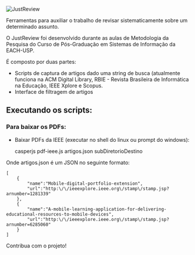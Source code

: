 ![JustReview](https://rawgithub.com/tuliofaria/justreview/master/logo.png)

Ferramentas para auxiliar o trabalho de revisar sistematicamente sobre um determinado assunto.

O JustReview foi desenvolvido durante as aulas de Metodologia da Pesquisa do Curso de Pós-Graduação em Sistemas de Informação da EACH-USP.

É composto por duas partes:
- Scripts de captura de artigos dado uma string de busca (atualmente funciona na ACM Digital Library, RBIE - Revista Brasileira de Informática na Educação, IEEE Xplore e Scopus. 
- Interface de filtragem de artigos


## Executando os scripts: ##

### Para baixar os PDFs: ###

- Baixar PDFs da IEEE (executar no shell do linux ou prompt do windows):

	casperjs pdf-ieee.js artigos.json subDiretorioDestino

Onde artigos.json é um JSON no seguinte formato:

	[
		{
			"name":"Mobile-digital-portfolio-extension",
			"url":"http:\/\/ieeexplore.ieee.org\/stamp\/stamp.jsp?arnumber=1281339"
		},
		{
			"name":"A-mobile-learning-application-for-delivering-educational-resources-to-mobile-devices",
			"url":"http:\/\/ieeexplore.ieee.org\/stamp\/stamp.jsp?arnumber=6285060"
		}
	]

Contribua com o projeto!
